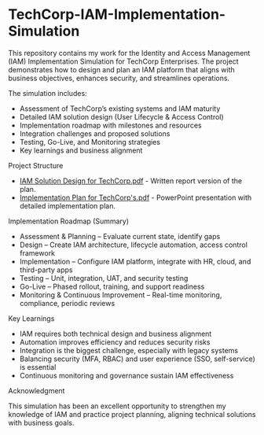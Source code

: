 # TechCorp-IAM-Implementation-Simulation
This repository contains my work for the Identity and Access Management (IAM) Implementation Simulation for TechCorp Enterprises. The project demonstrates how to design and plan an IAM platform that aligns with business objectives, enhances security, and streamlines operations.

The simulation includes:

- Assessment of TechCorp’s existing systems and IAM maturity
- Detailed IAM solution design (User Lifecycle & Access Control)
- Implementation roadmap with milestones and resources
- Integration challenges and proposed solutions
- Testing, Go-Live, and Monitoring strategies
- Key learnings and business alignment

Project Structure

- [IAM Solution Design for TechCorp.pdf](IAM%20Solution%20Design%20for%20TechCorp.pdf) - Written report version of the plan.
- [Implementation Plan for TechCorp's.pdf](Implementation%20Plan%20for%20TechCorp's.pdf) - PowerPoint presentation with detailed implementation plan.

Implementation Roadmap (Summary)

- Assessment & Planning – Evaluate current state, identify gaps
- Design – Create IAM architecture, lifecycle automation, access control framework
- Implementation – Configure IAM platform, integrate with HR, cloud, and third-party apps
- Testing – Unit, integration, UAT, and security testing
- Go-Live – Phased rollout, training, and support readiness
- Monitoring & Continuous Improvement – Real-time monitoring, compliance, periodic reviews

Key Learnings

- IAM requires both technical design and business alignment
- Automation improves efficiency and reduces security risks
- Integration is the biggest challenge, especially with legacy systems
- Balancing security (MFA, RBAC) and user experience (SSO, self-service) is essential
- Continuous monitoring and governance sustain IAM effectiveness

Acknowledgment

This simulation has been an excellent opportunity to strengthen my knowledge of IAM and practice project planning, aligning technical solutions with business goals.
